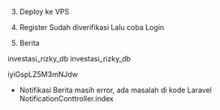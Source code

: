 3. Deploy ke VPS

1. Register
    Sudah diverifikasi
Lalu coba Login

2. Berita

investasi_rizky_db
investasi_rizky_db

iyiGspLZ5M3mNJdw


- Notifikasi Berita masih error, ada masalah di kode Laravel NotificationConttroller.index
